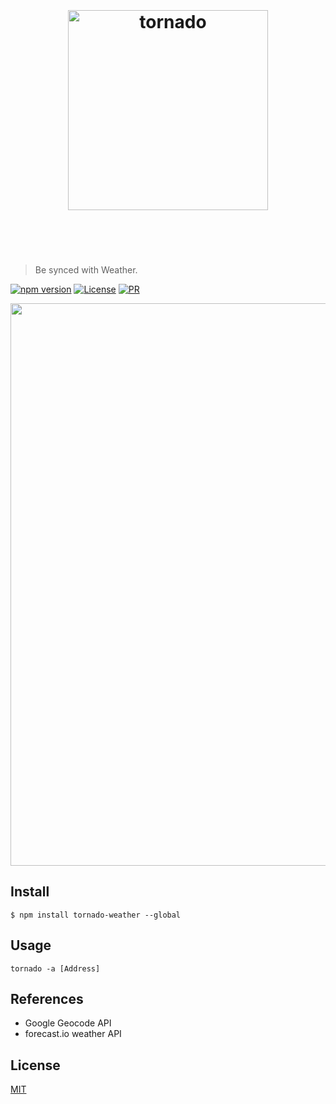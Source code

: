 <h1 align="center">
	<br>
	<br>
	<img width="320" src="https://image.ibb.co/g6dDvc/logo.jpg" alt="tornado">
	<br>
	<br>
	<br>
</h1>

> Be synced with Weather.

[![npm version](https://img.shields.io/badge/npm-v0.0.1-blue.svg)](https://www.npmjs.com/package/tornado-weather)
[![License](https://img.shields.io/badge/license-MIT-ff69b4.svg)](http://aps.mit-license.org)
[![PR](https://img.shields.io/badge/PR-welcome-red.svg)]()

<img src="http://preview.ibb.co/kfAXox/Screenshot_from_2018_02_04_15_13_57.png" alt="" width="900">

## Install

```console
$ npm install tornado-weather --global
```

## Usage

```console
tornado -a [Address]
```

## References

- Google Geocode API
- forecast.io weather API

## License

[MIT](http://aps.mit-license.org)